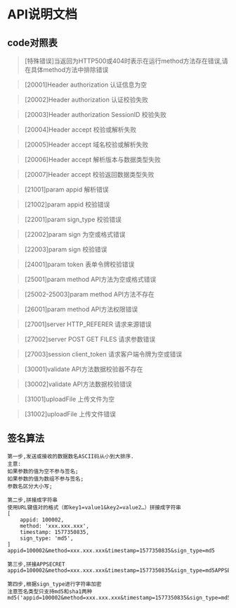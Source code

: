 API说明文档
===============

## code对照表

> [特殊错误]当返回为HTTP500或404时表示在运行method方法存在错误,请在具体method方法中排除错误

> [20001]Header authorization 认证信息为空

> [20002]Header authorization 认证校验失败

> [20003]Header authorization SessionID 校验失败

> [20004]Header accept 校验或解析失败

> [20005]Header accept 域名校验或解析失败

> [20006]Header accept 解析版本与数据类型失败

> [20007]Header accept 校验返回数据类型失败

> [21001]param appid 解析错误

> [21002]param appid 校验错误

> [22001]param sign_type 校验错误

> [22002]param sign 为空或格式错误

> [22003]param sign 校验错误

> [24001]param token 表单令牌校验错误

> [25001]param method API方法为空或格式错误

> [25002-25003]param method API方法不存在

> [26001]param method API方法权限错误

> [27001]server HTTP_REFERER 请求来源错误

> [27002]server POST GET FILES 请求参数错误

> [27003]session client_token 请求客户端令牌为空或错误

> [30001]validate API方法数据校验器不存在

> [30002]validate API方法数据校验错误

> [31001]uploadFile 上传文件为空

> [31002]uploadFile 上传文件错误


## 签名算法

~~~
第一步,发送或接收的数据数名ASCII码从小到大排序.
主意:
如果参数的值为空不参与签名;
如果参数的值为数组不参与签名;
参数名区分大小写;

第二步,拼接成字符串
使用URL键值对的格式（即key1=value1&key2=value2…）拼接成字符串
[
    appid: 100002,
    method: 'xxx.xxx.xxx',
    timestamp: 1577350835,
    sign_type: 'md5',
]
appid=100002&method=xxx.xxx.xxx&timestamp=1577350835&sign_type=md5

第三步,拼接APPSECRET
appid=100002&method=xxx.xxx.xxx&timestamp=1577350835&sign_type=md5APPSECRET

第四步,根据sign_type进行字符串加密
注意签名类型只支持md5和sha1两种
md5('appid=100002&method=xxx.xxx.xxx&timestamp=1577350835&sign_type=md5APPSECRET')
~~~

